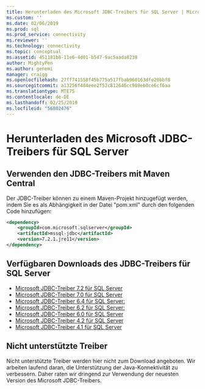 ```yaml
---
title: Herunterladen des Microsoft JDBC-Treibers für SQL Server | Microsoft-Dokumentation
ms.custom: ''
ms.date: 02/06/2019
ms.prod: sql
ms.prod_service: connectivity
ms.reviewer: ''
ms.technology: connectivity
ms.topic: conceptual
ms.assetid: 451181b8-11e6-4d01-b547-9ac5aada8238
author: MightyPen
ms.author: genemi
manager: craigg
ms.openlocfilehash: 27ff741558f45b775a517fbab960163dfe20bbf8
ms.sourcegitcommit: a13256f484eee2f52c812646cc989eb0ce6cf6aa
ms.translationtype: MTE75
ms.contentlocale: de-DE
ms.lasthandoff: 02/25/2019
ms.locfileid: "56802476"
---
```

# <a name="download-microsoft-jdbc-driver-for-sql-server"></a>Herunterladen des Microsoft JDBC-Treibers für SQL Server


## <a name="using-the-jdbc-driver-with-maven-central"></a>Verwenden den JDBC-Treibers mit Maven Central
Der JDBC-Treiber können zu einem Maven-Projekt hinzugefügt werden, indem Sie es als Abhängigkeit in der Datei "pom.xml" durch den folgenden Code hinzufügen:

```xml
<dependency>
    <groupId>com.microsoft.sqlserver</groupId>
    <artifactId>mssql-jdbc</artifactId>
    <version>7.2.1.jre11</version>
</dependency>
```  

## <a name="available-downloads-of-jdbc-driver-for-sql-server"></a>Verfügbaren Downloads des JDBC-Treibers für SQL Server
 * [Microsoft JDBC-Treiber 7.2 für SQL Server](https://go.microsoft.com/fwlink/?linkid=2063159)
 * [Microsoft JDBC-Treiber 7.0 für SQL Server](https://go.microsoft.com/fwlink/?linkid=2005972) 
 * [Microsoft JDBC-Treiber 6.4 für SQL Server:](https://go.microsoft.com/fwlink/?linkid=868290) 
 * [Microsoft JDBC-Treiber 6.2 für SQL Server:](https://go.microsoft.com/fwlink/?linkid=852460) 
 * [Microsoft JDBC-Treiber 6.0 für SQL Server](https://go.microsoft.com/fwlink/?LinkId=245496) 
 * [Microsoft JDBC-Treiber 4.2 für SQL Server](https://go.microsoft.com/fwlink/?linkid=841534) 
 * [Microsoft JDBC-Treiber 4.1 für SQL Server](https://go.microsoft.com/fwlink/?linkid=841533) 
  
## <a name="unsupported-drivers"></a>Nicht unterstützte Treiber  
Nicht unterstützte Treiber werden hier nicht zum Download angeboten. Wir arbeiten laufend daran, die Unterstützung der Java-Konnektivität zu verbessern. Daher raten wir dringend zur Verwendung der neuesten Version des Microsoft JDBC-Treibers.  
  
  
